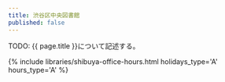 ```yaml
---
title: 渋谷区中央図書館
published: false
---
```


TODO: {{ page.title }}について記述する。

{% include libraries/shibuya-office-hours.html holidays_type='A' hours_type='A' %}
